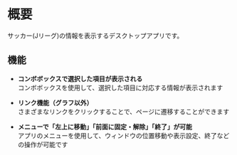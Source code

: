 # 概要

サッカー(Jリーグ)の情報を表示するデスクトップアプリです。

## 機能

- **コンボボックスで選択した項目が表示される**  
  コンボボックスを使用して、選択した項目に対応する情報が表示されます

- **リンク機能（グラフ以外）**  
  さまざまなリンクをクリックすることで、ページに遷移することができます

- **メニューで「左上に移動」「前面に固定・解除」「終了」が可能**  
  アプリのメニューを使用して、ウィンドウの位置移動や表示設定、終了などの操作が可能です
